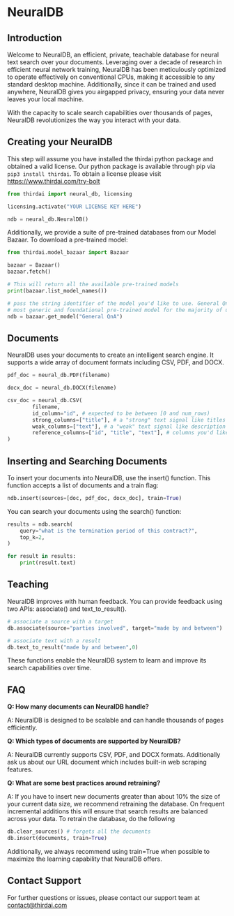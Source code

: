 # NeuralDB

## Introduction

Welcome to NeuralDB, an efficient, private, teachable database for neural text search over your documents. Leveraging over a decade of research in efficient neural network training, NeuralDB has been meticulously optimized to operate effectively on conventional CPUs, making it accessible to any standard desktop machine. Additionally, since it can be trained and used anywhere, NeuralDB gives you airgapped privacy, ensuring your data never leaves your local machine. 

With the capacity to scale search capabilities over thousands of pages, NeuralDB revolutionizes the way you interact with your data.

## Creating your NeuralDB

This step will assume you have installed the thirdai python package and obtained a valid license. Our python package is available through pip via ```pip3 install thirdai```. To obtain a license please visit https://www.thirdai.com/try-bolt 

```python
from thirdai import neural_db, licensing

licensing.activate("YOUR LICENSE KEY HERE")

ndb = neural_db.NeuralDB()
```

Additionally, we provide a suite of pre-trained databases from our Model Bazaar. To download a pre-trained model:

```python
from thirdai.model_bazaar import Bazaar

bazaar = Bazaar()
bazaar.fetch()

# This will return all the available pre-trained models
print(bazaar.list_model_names())

# pass the string identifier of the model you'd like to use. General QnA is our 
# most generic and foundational pre-trained model for the majority of use cases. 
ndb = bazaar.get_model("General QnA")
```

## Documents

NeuralDB uses your documents to create an intelligent search engine. It supports a wide array of document formats including CSV, PDF, and DOCX.

```python
pdf_doc = neural_db.PDF(filename)

docx_doc = neural_db.DOCX(filename)

csv_doc = neural_db.CSV(
        filename,
        id_column="id", # expected to be between [0 and num_rows)
        strong_columns=["title"], # a "strong" text signal like titles or tags
        weak_columns=["text"], # a "weak" text signal like description or bullets
        reference_columns=["id", "title", "text"], # columns you'd like shown in subsequent search results
)
```

## Inserting and Searching Documents

To insert your documents into NeuralDB, use the insert() function. This function accepts a list of documents and a train flag:

```python
ndb.insert(sources=[doc, pdf_doc, docx_doc], train=True)
```

You can search your documents using the search() function:

```python
results = ndb.search(
    query="what is the termination period of this contract?",
    top_k=2,
)

for result in results:
    print(result.text)
```

## Teaching

NeuralDB improves with human feedback. You can provide feedback using two APIs: associate() and text_to_result().

```python
# associate a source with a target
db.associate(source="parties involved", target="made by and between")

# associate text with a result
db.text_to_result("made by and between",0)
```
These functions enable the NeuralDB system to learn and improve its search capabilities over time.

## FAQ

**Q: How many documents can NeuralDB handle?**

A: NeuralDB is designed to be scalable and can handle thousands of pages efficiently.

**Q: Which types of documents are supported by NeuralDB?**

A: NeuralDB currently supports CSV, PDF, and DOCX formats. Additionally ask us about our URL document which includes built-in web scraping features.

**Q: What are some best practices around retraining?**

A: If you have to insert new documents greater than about 10% the size of your current data size, we recommend retraining the database. On frequent incremental additions this will ensure that search results are balanced across your data. To retrain the database, do the following
```python
db.clear_sources() # forgets all the documents
db.insert(documents, train=True)
```

Additionally, we always recommend using train=True when possible to maximize the learning capability that NeuralDB offers. 


## Contact Support

For further questions or issues, please contact our support team at contact@thirdai.com